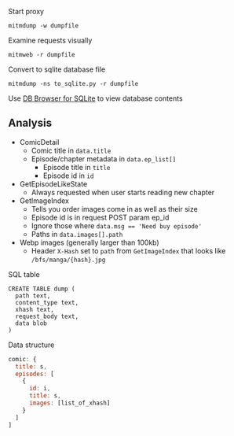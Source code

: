 Start proxy

    mitmdump -w dumpfile

Examine requests visually

    mitmweb -r dumpfile

Convert to sqlite database file

    mitmdump -ns to_sqlite.py -r dumpfile

Use [DB Browser for SQLite](https://sqlitebrowser.org/) to view database contents

## Analysis

- ComicDetail
  - Comic title in `data.title`
  - Episode/chapter metadata in `data.ep_list[]`
    - Episode title in `title`
    - Episode id in `id`
- GetEpisodeLikeState
  - Always requested when user starts reading new chapter
- GetImageIndex
  - Tells you order images come in as well as their size
  - Episode id is in request POST param ep_id
  - Ignore those where `data.msg == 'Need buy episode'`
  - Paths in `data.images[].path`
- Webp images (generally larger than 100kb)
  - Header `X-Hash` set to `path` from `GetImageIndex` that looks like `/bfs/manga/{hash}.jpg`

SQL table

```
CREATE TABLE dump (
  path text,
  content_type text,
  xhash text,
  request_body text,
  data blob
)
```

Data structure

```javascript
comic: {
  title: s,
  episodes: [
    {
      id: i,
      title: s,
      images: [list_of_xhash]
    }
  ]
]
```
